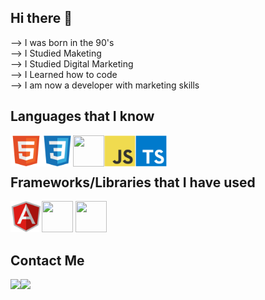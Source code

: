 ## Hi there 👋 ##

--> I was born in the 90's <br>
--> I Studied Maketing <br>
--> I Studied Digital Marketing <br>
--> I Learned how to code <br>
--> I am now a developer with marketing skills <br>

## Languages that I know ##


<div>
  <img align="left" width="50" height="50" src='https://raw.githubusercontent.com/devicons/devicon/master/icons/html5/html5-original.svg'>
  <img align="left" width="50" height="50" src='https://raw.githubusercontent.com/devicons/devicon/master/icons/css3/css3-original.svg'>
  <img align="left" width="50" height="50" src="https://cdn.jsdelivr.net/gh/devicons/devicon/icons/sass/sass-original.svg" />
  <img align="left" width="50" height="50" src='https://raw.githubusercontent.com/devicons/devicon/master/icons/javascript/javascript-original.svg'>
  <img align="left" width="50" height="50" src='https://raw.githubusercontent.com/devicons/devicon/master/icons/typescript/typescript-original.svg'>
</div>

<br>
<br>

## Frameworks/Libraries that I have used ##

<img align="left" width="50" height="50" src='https://raw.githubusercontent.com/devicons/devicon/master/icons/angularjs/angularjs-original.svg'>
<img width="50" height="50" src="https://cdn.jsdelivr.net/gh/devicons/devicon/icons/react/react-original.svg" />
<img width="50" height="50" src="https://cdn.jsdelivr.net/gh/devicons/devicon/icons/redux/redux-original.svg" />
  
## Contact Me ##  


<a href="mailto:joaoafonso386@gmail.com">
  <img align="left" src="https://img.shields.io/badge/Gmail-D14836?style=for-the-badge&logo=gmail&logoColor=white">
</a>

<a href="https://www.linkedin.com/in/jo%C3%A3o-cardoso-07/">
  <img align="left" src="https://img.shields.io/badge/LinkedIn-0077B5?style=for-the-badge&logo=linkedin&logoColor=white">
</a>
